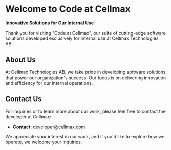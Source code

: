 # Welcome to Code at Cellmax

**Innovative Solutions for Our Internal Use**

Thank you for visiting "Code at Cellmax", our suite of cutting-edge software solutions developed exclusively for internal use at Cellmax Technologies AB.

## About Us

At Cellmax Technologies AB, we take pride in developing software solutions that power our organization's success. Our focus is on delivering innovation and efficiency for our internal operations.

## Contact Us

For inquiries or to learn more about our work, please feel free to contact the developer at Cellmax:

- **Contact**: developer@cellmax.com

We appreciate your interest in our work, and if you'd like to explore how we operate, we welcome your inquiries.
